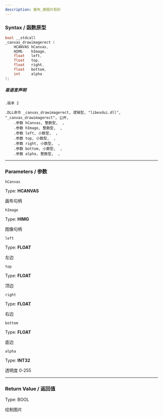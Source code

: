 ```yaml
---
description: 画布_画图片矩形
---
```


### Syntax / 函数原型

```C++
bool __stdcall 
_canvas_drawimagerect (
    HCANVAS hCanvas,
    HIMG    hImage,
    float   left,
    float   top,
    float   right,
    float   bottom,
    int     alpha
);
```

##### 易语言声明

```Elang
.版本 2

.DLL命令 _canvas_drawimagerect, 逻辑型, "libexdui.dll", "_canvas_drawimagerect", 公开,
    .参数 hCanvas, 整数型,  , 
    .参数 hImage, 整数型,  , 
    .参数 left, 小数型,  , 
    .参数 top, 小数型,  , 
    .参数 right, 小数型,  , 
    .参数 bottom, 小数型,  , 
    .参数 alpha, 整数型,  , 
```

---

### Parameters / 参数

`hCanvas`

Type: **HCANVAS**

画布句柄

`hImage`

Type: **HIMG**

图像句柄

`left`

Type: **FLOAT**

左边

`top`

Type: **FLOAT**

顶边

`right`

Type: **FLOAT**

右边

`bottom`

Type: **FLOAT**

底边

`alpha`

Type: **INT32**

透明度 0-255

---

### Return Value / 返回值

Type: BOOL

绘制图片
